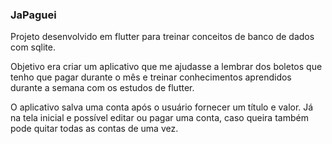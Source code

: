 ### JaPaguei

Projeto desenvolvido em flutter para treinar conceitos de banco de dados com sqlite.

Objetivo era criar um aplicativo que me ajudasse a lembrar dos boletos que tenho que pagar durante o mês e treinar conhecimentos aprendidos durante a semana com os estudos de flutter. 

O aplicativo salva uma conta após o usuário fornecer um título e valor. Já na tela inicial e possível editar ou pagar uma conta, caso queira também pode quitar todas as contas de uma vez.
